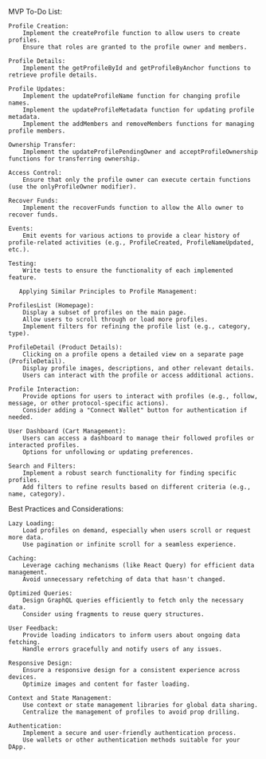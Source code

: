 MVP To-Do List:

    Profile Creation:
        Implement the createProfile function to allow users to create profiles.
        Ensure that roles are granted to the profile owner and members.

    Profile Details:
        Implement the getProfileById and getProfileByAnchor functions to retrieve profile details.

    Profile Updates:
        Implement the updateProfileName function for changing profile names.
        Implement the updateProfileMetadata function for updating profile metadata.
        Implement the addMembers and removeMembers functions for managing profile members.

    Ownership Transfer:
        Implement the updateProfilePendingOwner and acceptProfileOwnership functions for transferring ownership.

    Access Control:
        Ensure that only the profile owner can execute certain functions (use the onlyProfileOwner modifier).

    Recover Funds:
        Implement the recoverFunds function to allow the Allo owner to recover funds.

    Events:
        Emit events for various actions to provide a clear history of profile-related activities (e.g., ProfileCreated, ProfileNameUpdated, etc.).

    Testing:
        Write tests to ensure the functionality of each implemented feature.

       Applying Similar Principles to Profile Management:

    ProfilesList (Homepage):
        Display a subset of profiles on the main page.
        Allow users to scroll through or load more profiles.
        Implement filters for refining the profile list (e.g., category, type).

    ProfileDetail (Product Details):
        Clicking on a profile opens a detailed view on a separate page (ProfileDetail).
        Display profile images, descriptions, and other relevant details.
        Users can interact with the profile or access additional actions.

    Profile Interaction:
        Provide options for users to interact with profiles (e.g., follow, message, or other protocol-specific actions).
        Consider adding a "Connect Wallet" button for authentication if needed.

    User Dashboard (Cart Management):
        Users can access a dashboard to manage their followed profiles or interacted profiles.
        Options for unfollowing or updating preferences.

    Search and Filters:
        Implement a robust search functionality for finding specific profiles.
        Add filters to refine results based on different criteria (e.g., name, category).

Best Practices and Considerations:

    Lazy Loading:
        Load profiles on demand, especially when users scroll or request more data.
        Use pagination or infinite scroll for a seamless experience.

    Caching:
        Leverage caching mechanisms (like React Query) for efficient data management.
        Avoid unnecessary refetching of data that hasn't changed.

    Optimized Queries:
        Design GraphQL queries efficiently to fetch only the necessary data.
        Consider using fragments to reuse query structures.

    User Feedback:
        Provide loading indicators to inform users about ongoing data fetching.
        Handle errors gracefully and notify users of any issues.

    Responsive Design:
        Ensure a responsive design for a consistent experience across devices.
        Optimize images and content for faster loading.

    Context and State Management:
        Use context or state management libraries for global data sharing.
        Centralize the management of profiles to avoid prop drilling.

    Authentication:
        Implement a secure and user-friendly authentication process.
        Use wallets or other authentication methods suitable for your DApp. 